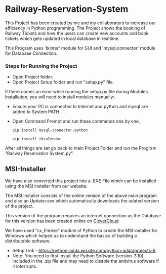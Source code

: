 # Railway-Reservation-System
This Project has been created by me and my collaborators to increase our efficiency in Python programming.
The Project shows the booking of Railway Tickets and how the users can create new accounts and book tickets which gets updated in local database in realtime.

This Program uses 'tkinter' module for GUI and 'mysql.connector' module for Database Connection.

### Steps for Running the Project
- Open Project folder.
- Open Project Setup folder and run "setup.py" file.

If there comes an error while running the setup.py file during Modules Installation, you will need to install modules manually:-

- Ensure your PC is connected to Internet and python and mysql are added to System PATH.

- Open Command Prompt and run these commands one by one,
  
      pip install mysql-connector-python

      pip install tkcalendar

After all things are set go back to main Project Folder and run the Program "Railway Reservation System.py".


## MSI-Installer
We have also converted this project into a .EXE File which can be installed using the MSI installer from our website.

The MSI Installer consists of the online version of the above main program and also an Updater.exe which automatically downloads the udated version of the project.

This version of the program requires an internet connection as the Database for this version has been created online on [CleverCloud](https://www.clever-cloud.com/)

We have used "cx_Freeze" module of Python to create the MSI installer for Windows which helped us to understand the basics of building a distributable software.
    
- Setup Link - https://python-adda.wixsite.com/python-adda/projects-8
- Note: You need to first install the Python Software (version-3.10) included in the .zip file and may need to disable the antivirus software if it interrupts.
